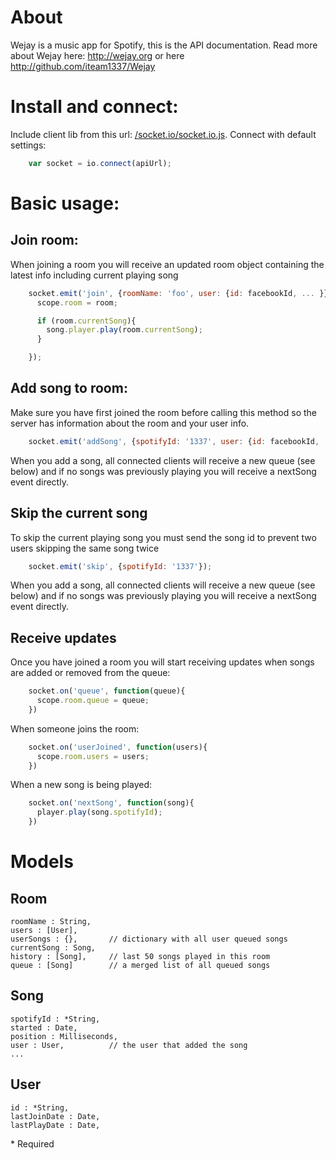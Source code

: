 About
=====

Wejay is a music app for Spotify, this is the API documentation. Read more about Wejay here:
http://wejay.org or here http://github.com/iteam1337/Wejay



Install and connect:
====================

Include client lib from this url: [/socket.io/socket.io.js](). Connect with default settings:

```javascript
    var socket = io.connect(apiUrl);
```

Basic usage:
============

## Join room:

When joining a room you will receive an updated room object containing the latest info including current playing song

```javascript
    socket.emit('join', {roomName: 'foo', user: {id: facebookId, ... }}, function(room){
      scope.room = room;

      if (room.currentSong){
        song.player.play(room.currentSong);
      }

    });
```

## Add song to room:

Make sure you have first joined the room before calling this method so the server has information about the room and your user info.

```javascript
    socket.emit('addSong', {spotifyId: '1337', user: {id: facebookId, ... }});
```

When you add a song, all connected clients will receive a new queue (see below) and if no songs was previously playing you will receive a 
nextSong event directly.

## Skip the current song

To skip the current playing song you must send the song id to prevent two users skipping the same song twice 

```javascript
    socket.emit('skip', {spotifyId: '1337'});
```

When you add a song, all connected clients will receive a new queue (see below) and if no songs was previously playing you will receive a 
nextSong event directly.


## Receive updates

Once you have joined a room you will start receiving updates when songs are added or removed from the queue:

```javascript
    socket.on('queue', function(queue){
      scope.room.queue = queue;
    })
```

When someone joins the room:

```javascript
    socket.on('userJoined', function(users){
      scope.room.users = users;
    })
```

When a new song is being played:

```javascript
    socket.on('nextSong', function(song){
      player.play(song.spotifyId);
    })
```


Models
======

## Room

    roomName : String,
    users : [User],
    userSongs : {},       // dictionary with all user queued songs
    currentSong : Song,
    history : [Song],     // last 50 songs played in this room
    queue : [Song]        // a merged list of all queued songs

## Song

    spotifyId : *String,
    started : Date,
    position : Milliseconds,
    user : User,          // the user that added the song
    ...

## User

    id : *String,
    lastJoinDate : Date,
    lastPlayDate : Date,


\* Required